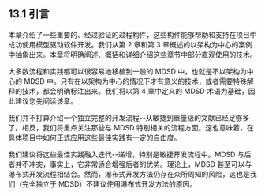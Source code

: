 ## 13.1 引言
本章介绍了一些重要的、经过验证的过程构件，这些构件能够帮助和支持在项目中成功使用模型驱动软件开发。我们从第 2 章和第 3 章概述的以架构为中心的案例中抽象出来。本章将明确阐述、概括和详细介绍这些章节中部分直观使用的技术。

大多数流程和实践都可以很容易地移植到一般的 MDSD 中，也就是不以架构为中心的 MDSD 中。只有在以架构为中心的情况下才有意义的技术，或者需要特殊解释的技术，都会明确标注出来。我们将以第 4 章中定义的 MDSD 术语为基础，因此建议您先阅读该章。

我们并不打算介绍一个独立完整的开发流程--从敏捷到重量级的文献已经足够多了。相反，我们将重点关注那些与 MDSD 特别相关的流程方面。这也意味着，在具体项目中如何正式应用这些最佳实践有一定的自由度。

我们建议将这些最佳实践融入迭代--递增，特别是敏捷开发流程中。MDSD 与后者并不冲突，事实上，它非常适合增强后者的优势。理论上，MDSD 甚至可以与瀑布式开发流程相结合。然而，瀑布式开发方法仍存在众所周知的风险，这也是我们（完全独立于 MDSD）不建议使用瀑布式开发方法的原因。
